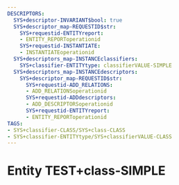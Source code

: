 ```yaml
---
DESCRIPTORS:
  SYS+descriptor-INVARIANT$bool: true
  SYS+descriptor_map-REQUESTID$str:
    SYS+requestid-ENTITYreport:
    - ENTITY_REPORToperationid
    SYS+requestid-INSTANTIATE:
    - INSTANTIATEoperationid
  SYS+descriptors_map-INSTANCEclassifiers:
    SYS+classifier-ENTITYtype: classifierVALUE-SIMPLE
  SYS+descriptors_map-INSTANCEdescriptors:
    SYS+descriptor_map-REQUESTID$str:
      SYS+requestid-ADD_RELATIONS:
      - ADD_RELATIONSoperationid
      SYS+requestid-ADDdescriptors:
      - ADD_DESCRIPTORSoperationid
      SYS+requestid-ENTITYreport:
      - ENTITY_REPORToperationid
TAGS:
- SYS+classifier-CLASS/SYS+class-CLASS
- SYS+classifier-ENTITYtype/SYS+classifierVALUE-CLASS
---
```

# Entity TEST+class-SIMPLE

